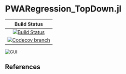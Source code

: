# PWARegression_TopDown.jl

| **Build Status** |
|:----------------:|
| [![Build Status][build-img]][build-url] |
| [![Codecov branch][codecov-img]][codecov-url] |

[build-img]: https://github.com/guberger/PWARegression_TopDown.jl/workflows/CI/badge.svg?branch=main
[build-url]: https://github.com/guberger/PWARegression_TopDown.jl/actions?query=workflow%3ACI
[codecov-img]: http://codecov.io/github/guberger/PWARegression_TopDown.jl/coverage.svg?branch=main
[codecov-url]: http://codecov.io/github/guberger/PWARegression_TopDown.jl?branch=main

![GUI](https://github.com/guberger/PWARegression_TopDown.jl/blob/main/sine.png)

## References